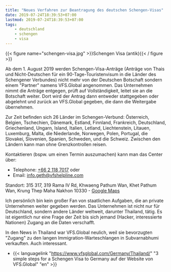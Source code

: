 ```yaml
---
title: "Neues Verfahren zur Beantragung des deutschen Schengen-Visas"
date: 2019-07-24T18:39:53+07:00
lastmod: 2019-07-24T18:39:53+07:00
tags:
    - deutschland
    - schengen
    - visa
---
```


{{< figure name="schengen-visa.jpg" >}}Schengen Visa (antik){{< / figure >}}

Ab dem 1. August 2019 werden Schengen-Visa-Anträge (Anträge von Thais und Nicht-Deutschen für ein 90-Tage-Touristenvisum in die Länder des Schengener Verbundes) nicht mehr von der Deutschen Botschaft sondern einem "Partner" namens VFS.Global angenommen. Das Unternehmen nimmt die Anträge entgegen, prüft auf Vollständigkeit, leitet sie an die Botschaft weiter. Dort wird der Antrag dann entweder stattgegeben oder abgelehnt und zurück an VFS.Global gegeben, die dann die Weitergabe übernehmen.

Zur Zeit befinden sich 26 Länder im Schengen-Verbund: Österreich, Belgien, Tschechien, Dänemark, Estland, Finnland, Frankreich, Deutschland, Griechenland, Ungarn, Island, Italien, Letland, Liechtenstein, Litauen, Luxemburg, Malta, die Niederlande, Norwegen, Polen, Portugal, die Slovakei, Slovenien, Spanien, Schweden, und die Schweiz. Zwischen den Ländern kann man ohne Grenzkontrollen reisen. 

Kontaktieren (bspw. um einen Termin auszumachen) kann man das Center über: 

-   Telephone: [+66 2 118 7017](callto:+6621187017) oder
-   Email: [info.geth@vfshelpline.com](mailto:info.geth@vfshelpline.com)

Standort: 315 317, 319 Rama IV Rd, Khwaeng Pathum Wan, Khet Pathum Wan, Krung Thep Maha Nakhon 10330 - [Google Maps](https://www.google.com/maps/place/Chamchuri+Square/@13.7332818,100.5344565,16z/data=!4m5!3m4!1s0x0:0x5f7c86c977474ee2!8m2!3d13.7329903!4d100.530401?hl=de-DE)

Ich persönlich bin kein großer Fan von staatlichen Aufgaben, die an private Unternehmen weiter gegeben werden. Das Unternehmen ist nicht nur für Deutschland, sondern andere Länder weltweit, darunter Thailand, tätig. Es ist eigentlich nur eine Frage der Zeit bis sich jemand (Hacker, interessierte Nationen) Zugang an die Daten verschafft. 

In den News in Thailand war VFS.Global neulich, weil sie bevorzugten "Zugang" zu den langen Immigration-Warteschlangen in Subvarnabhumi verkauften. Auch interessant.

-   {{< languagelink "https://www.vfsglobal.com/Germany/Thailand/" "3 simple steps for a Schengen Visa to Germany auf der Website von VFS.Global" "en" >}}
